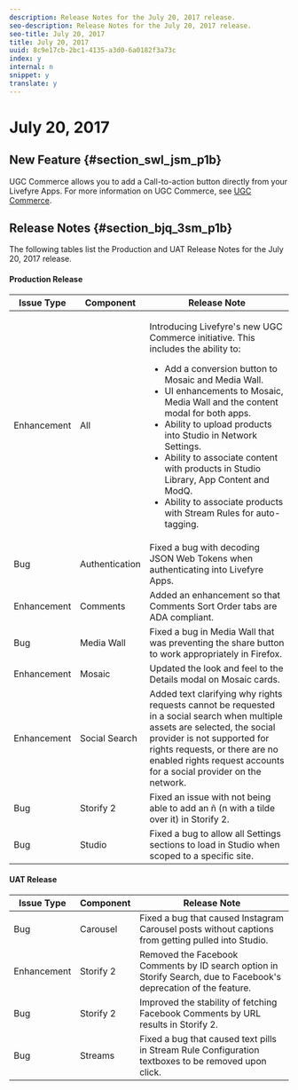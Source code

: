 ```yaml
---
description: Release Notes for the July 20, 2017 release.
seo-description: Release Notes for the July 20, 2017 release.
seo-title: July 20, 2017
title: July 20, 2017
uuid: 8c9e17cb-2bc1-4135-a3d0-6a0182f3a73c
index: y
internal: n
snippet: y
translate: y
---
```


# July 20, 2017


## New Feature {#section_swl_jsm_p1b}

UGC Commerce allows you to add a Call-to-action button directly from your Livefyre Apps. For more information on UGC Commerce, see [ UGC Commerce](../../c_ugc_commerce.md#c_ugc_commerce). 

## Release Notes {#section_bjq_3sm_p1b}

The following tables list the Production and UAT Release Notes for the July 20, 2017 release.

#### Production Release
<table id="table_ng5_vtz_p1b">  
 <thead> 
  <tr> 
   <th class="entry"><b>Issue Type</b></th> 
   <th class="entry"><b>Component</b></th> 
   <th class="entry"><b>Release Note</b></th> 
  </tr> 
 </thead>
 <tbody> 
  <tr> 
   <td> Enhancement</td> 
   <td> All</td> 
   <td> <p>Introducing Livefyre's new UGC Commerce initiative. This includes the ability to: </p> 
    <ul id="ul_lkr_5hd_k1b"> 
     <li>Add a conversion button to Mosaic and Media Wall.</li> 
     <li>UI enhancements to Mosaic, Media Wall and the content modal for both apps.</li> 
     <li>Ability to upload products into Studio in Network Settings.</li> 
     <li>Ability to associate content with products in Studio Library, App Content and ModQ.</li> 
     <li>Ability to associate products with Stream Rules for auto-tagging.</li> 
    </ul> </td> 
  </tr> 
  <tr> 
   <td> Bug</td> 
   <td> Authentication</td> 
   <td> Fixed a bug with decoding JSON Web Tokens when authenticating into Livefyre Apps.</td> 
  </tr> 
  <tr> 
   <td> Enhancement</td> 
   <td> Comments</td> 
   <td> Added an enhancement so that Comments Sort Order tabs are ADA compliant.</td> 
  </tr> 
  <tr> 
   <td> Bug</td> 
   <td> Media Wall</td> 
   <td> Fixed a bug in Media Wall that was preventing the share button to work appropriately in Firefox. </td> 
  </tr> 
  <tr> 
   <td> Enhancement</td> 
   <td> Mosaic</td> 
   <td> Updated the look and feel to the Details modal on Mosaic cards.</td> 
  </tr> 
  <tr> 
   <td> Enhancement</td> 
   <td> Social Search</td> 
   <td> Added text clarifying why rights requests cannot be requested in a social search when multiple assets are selected, the social provider is not supported for rights requests, or there are no enabled rights request accounts for a social provider on the network.</td> 
  </tr> 
  <tr> 
   <td> Bug</td> 
   <td> Storify 2</td> 
   <td> Fixed an issue with not being able to add an ñ (n with a tilde over it) in Storify 2.</td> 
  </tr> 
  <tr> 
   <td> Bug</td> 
   <td> Studio</td> 
   <td> Fixed a bug to allow all Settings sections to load in Studio when scoped to a specific site.</td> 
  </tr> 
 </tbody> 
</table>


#### UAT Release
| **Issue Type** |**Component** |**Release Note** |
|---|---|---|
|  Bug | Carousel | Fixed a bug that caused Instagram Carousel posts without captions from getting pulled into Studio. |
|  Enhancement | Storify 2 | Removed the Facebook Comments by ID search option in Storify Search, due to Facebook's deprecation of the feature. |
|  Bug | Storify 2 | Improved the stability of fetching Facebook Comments by URL results in Storify 2. |
|  Bug | Streams | Fixed a bug that caused text pills in Stream Rule Configuration textboxes to be removed upon click. |

